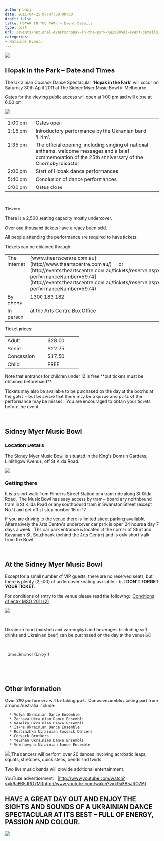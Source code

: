 ```yaml
---
author: bazj
date: 2011-04-25 07:47:58+00:00
draft: false
title: HOPAK IN THE PARK – Event Details
type: post
url: /events/national-events/hopak-in-the-park-%e2%80%93-event-details/
categories:
- National Events
---
```


[](http://www.ozeukes.com/wp-content/uploads/2011/04/kozak-dancer-thumb.gif)[![](http://www.ozeukes.com/wp-content/uploads/2011/04/Final-Hopak-in-the-Park-A4-v2-thumbnail.jpg)
](http://www.ozeukes.com/wp-content/uploads/2011/04/Final-Hopak-in-the-Park-A4-v2-thumbnail.jpg)


## Hopak in the Park – Date and Times


The Ukrainian Cossack Dance Spectacular **‘Hopak in the Park’** will occur on Saturday 30th April 2011 at The Sidney Myer Music Bowl in Melbourne.

Gates for the viewing public access will open at 1:00 pm and will close at 6.00 pm.

[![](http://www.ozeukes.com/wp-content/uploads/2011/04/HIPT0001.jpg)
](http://www.ozeukes.com/wp-content/uploads/2011/04/HIPT0001.jpg)
<table cellpadding="0" cellspacing="0" border="0" >
<tbody >
<tr >

<td width="115" valign="top" >1:00 pm
</td>

<td width="662" valign="top" >Gates open
</td>
</tr>
<tr >

<td width="115" valign="top" >1:15 pm
</td>

<td width="662" valign="top" >Introductory performance by the Ukrainian band ‘Hrim’.
</td>
</tr>
<tr >

<td width="115" valign="top" >1:35 pm 
</td>

<td width="662" valign="top" >The official opening, including singing of national anthems, welcome messages and a brief commemoration of the 25th anniversary of the Chornobyl disaster
</td>
</tr>
<tr >

<td width="115" valign="top" >2:00 pm
</td>

<td width="662" valign="top" >Start of Hopak dance performances
</td>
</tr>
<tr >

<td width="115" valign="top" >5:40 pm
</td>

<td width="662" valign="top" >Conclusion of dance performances
</td>
</tr>
<tr >

<td width="115" valign="top" >6:00 pm
</td>

<td width="662" valign="top" >Gates close
</td>
</tr>
</tbody>
</table>
 

Tickets

There is a 2,500 seating capacity mostly undercover.

Over one thousand tickets have already been sold.

All people attending the performance are required to have tickets.

Tickets can be obtained through:
<table cellpadding="0" cellspacing="0" border="0" >
<tbody >
<tr >

<td width="115" valign="top" >The internet
</td>

<td width="236" valign="top" >[www.theartscentre.com.au](http://www.theartscentre.com.au/)     or 
[http://events.theartscentre.com.au/tickets/reserve.aspx?performanceNumber=5974](http://events.theartscentre.com.au/tickets/reserve.aspx?performanceNumber=5974)
</td>
</tr>
<tr >

<td width="115" valign="top" >By phone
</td>

<td width="236" valign="top" >1300 183 182 
</td>
</tr>
<tr >

<td width="115" valign="top" >In person
</td>

<td width="236" valign="top" >at the Arts Centre Box Office
</td>
</tr>
</tbody>
</table>
Ticket prices:
<table cellpadding="0" cellspacing="0" border="0" >
<tbody >
<tr >

<td width="115" valign="top" >Adult
</td>

<td width="95" valign="top" >$28.00
</td>
</tr>
<tr >

<td width="115" valign="top" >Senior
</td>

<td width="95" valign="top" >$22.75
</td>
</tr>
<tr >

<td width="115" valign="top" >Concession
</td>

<td width="95" valign="top" >$17.50
</td>
</tr>
<tr >

<td width="115" valign="top" >Child
</td>

<td width="95" valign="top" >FREE
</td>
</tr>
</tbody>
</table>
Note that entrance for children under 12 is free **but tickets must be obtained beforehand**.

Tickets may also be available to be purchased on the day at the booths at the gates – but be aware that there may be a queue and parts of the performance may be missed.  You are encouraged to obtain your tickets before the event.

﻿


## Sidney Myer Music Bowl




### Location Details


The Sidney Myer Music Bowl is situated in the King's Domain Gardens, Linlithgow Avenue, off St Kilda Road.

[![](http://www.ozeukes.com/wp-content/uploads/2011/04/sidney_myer_music_bowl-72-dpi.jpg)
](http://www.ozeukes.com/wp-content/uploads/2011/04/sidney_myer_music_bowl-72-dpi.jpg)


### **Getting there**


It is a short walk from Flinders Street Station or a tram ride along St Kilda Road.  The Music Bowl has easy access by tram – board any northbound tram in St Kilda Road or any southbound tram in Swanston Street (except No.1) and get off at stop number 16 or 17. 

If you are driving to the venue there is limited street parking available.  Alternatively the Arts Centre's undercover car park is open 24 hours a day 7 days a week.  The car park entrance is located at the corner of Sturt and Kavanagh St, Southbank (behind the Arts Centre) and is only short walk from the Bowl.  

 ﻿


## At the Sidney Myer Music Bowl


Except for a small number of VIP guests, there are no reserved seats, but there is plenty (2,500) of undercover seating available - but **DON'T FORGET YOUR TICKET**.  

For conditions of entry to the venue please read the following:  [Conditions of entry MSO 2011 (2)](http://www.ozeukes.com/wp-content/uploads/2011/04/Conditions-of-entry-MSO-2011-2.pdf)

[![](http://www.ozeukes.com/wp-content/uploads/2011/04/borshch-thumb.jpg)
](http://www.ozeukes.com/wp-content/uploads/2011/04/borshch-thumb.jpg)

 

Ukrainian food (borshch and varennyky) and beverages (including soft drinks and Ukrainian beer) can be purchased on the day at the venue.[![](http://www.ozeukes.com/wp-content/uploads/2011/04/varennyky-thiumb1.jpg)
](http://www.ozeukes.com/wp-content/uploads/2011/04/varennyky-thiumb1.jpg)

 

  Smachnoho! (Enjoy!)

 

 


## Other information


Over 300 performers will be taking part.  Dance ensembles taking part from around Australia include:



	  * Volya Ukrainian Dance Ensemble
	  * Zahrava Ukrainian Dance Ensemble
	  * Veselka Ukrainian Dance Ensemble
	  * Iskra Ukrainian Dance Ensemble
	  * Roztiazhka Ukrainian Cossack Dancers
	  * Cossack Brothers
	  * Yevshan Ukrainian Dance Ensemble
	  * Verchovyna Ukrainian Dance Ensemble

[![](http://www.ozeukes.com/wp-content/uploads/2011/04/kozak-dancer-thumb1.gif)
](http://www.ozeukes.com/wp-content/uploads/2011/04/kozak-dancer-thumb1.gif)The dancers will perform over 20 dances involving acrobatic leaps, squats, stretches, quick steps, bends and twirls.

Two live music bands will provide additional entertainment.

YouTube advertisement:   [http://www.youtube.com/watch?v=k9aBB5JRO7M](http://www.youtube.com/watch?v=k9aBB5JRO7M) 


## **HAVE A GREAT DAY OUT AND ENJOY THE SIGHTS AND SOUNDS OF A UKRAINIAN DANCE SPECTACULAR AT ITS BEST – FULL OF ENERGY, PASSION AND COLOUR.**


**[![](http://www.ozeukes.com/wp-content/uploads/2011/04/prysidky.jpg)
](http://www.ozeukes.com/wp-content/uploads/2011/04/prysidky.jpg)**
